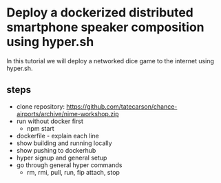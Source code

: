 # Deploy a dockerized distributed smartphone speaker composition using hyper.sh

In this tutorial we will deploy a networked dice game to the internet using hyper.sh.

## steps

* clone repository: https://github.com/tatecarson/chance-airports/archive/nime-workshop.zip
* run without docker first
  * npm start
* dockerfile - explain each line
* show building and running locally
* show pushing to dockerhub
* hyper signup and general setup
* go through general hyper commands
  * rm, rmi, pull, run, fip attach, stop
